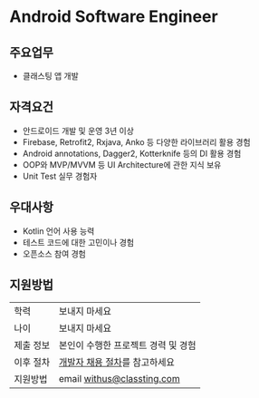 # Android Software Engineer

## 주요업무

* 클래스팅 앱 개발

## 자격요건

* 안드로이드 개발 및 운영 3년 이상
* Firebase, Retrofit2, Rxjava, Anko 등 다양한 라이브러리 활용 경험
* Android annotations, Dagger2, Kotterknife 등의 DI 활용 경험
* OOP와 MVP/MVVM 등 UI Architecture에 관한 지식 보유
* Unit Test 실무 경험자

## 우대사항
* Kotlin 언어 사용 능력
* 테스트 코드에 대한 고민이나 경험
* 오픈소스 참여 경험

## 지원방법

|     |            |
|-----|------------|
| 학력 | 보내지 마세요 |
| 나이 | 보내지 마세요 |
| 제출 정보 | 본인이 수행한 프로젝트 경력 및 경험 |
| 이후 절차	| [개발자 채용 절차](/README.md#recruit-process)를 참고하세요 |
| 지원방법 | email [withus@classting.com](mailto:withus@classting.com) |

